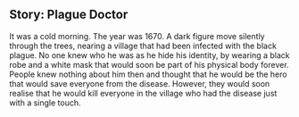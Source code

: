 ## **Story: Plague Doctor**

It was a cold morning. The year was 1670. A dark figure move silently through the trees, nearing a village that had been infected with the black plague. No one knew who he was as he hide his identity, by wearing a black robe and a white mask that would soon be part of his physical body forever. People knew nothing about him then and thought that he would be the hero that would save everyone from the disease. However, they would soon realise that he would kill everyone in the village who had the disease just with a single touch.
